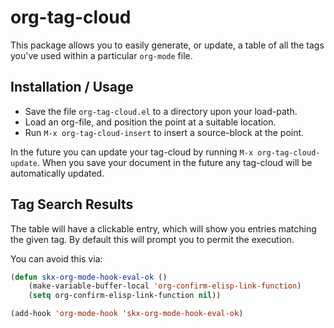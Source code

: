 # org-tag-cloud

This package allows you to easily generate, or update, a table of all the tags you've used within a particular `org-mode` file.


## Installation / Usage

* Save the file `org-tag-cloud.el` to a directory upon your load-path.
* Load an org-file, and position the point at a suitable location.
* Run `M-x org-tag-cloud-insert` to insert a source-block at the point.

In the future you can update your tag-cloud by running `M-x org-tag-cloud-update`.  When you save your document in the future any tag-cloud will be automatically updated.



## Tag Search Results

The table will have a clickable entry, which will show you entries matching the given tag.  By default this will prompt you to permit the execution.

You can avoid this via:

```lisp
(defun skx-org-mode-hook-eval-ok ()
    (make-variable-buffer-local 'org-confirm-elisp-link-function)
    (setq org-confirm-elisp-link-function nil))

(add-hook 'org-mode-hook 'skx-org-mode-hook-eval-ok)
```
